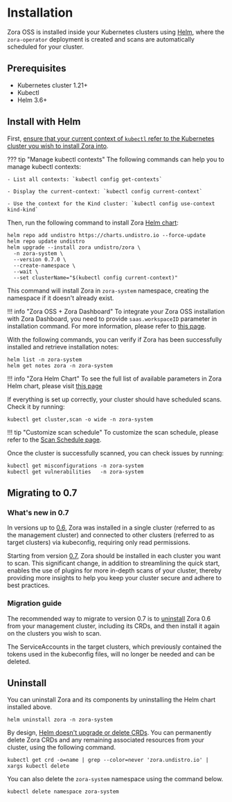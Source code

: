 # Installation

Zora OSS is installed inside your Kubernetes clusters using [Helm](https://helm.sh/),
where the `zora-operator` deployment is created and scans are automatically scheduled for your cluster.

## Prerequisites

- Kubernetes cluster 1.21+
- Kubectl
- Helm 3.6+

## Install with Helm

First, [ensure that your current context of `kubectl` refer to the Kubernetes cluster you wish to install Zora into](https://kubernetes.io/docs/tasks/access-application-cluster/configure-access-multiple-clusters/).

??? tip "Manage kubectl contexts"
    The following commands can help you to manage kubectl contexts:

    - List all contexts: `kubectl config get-contexts`

    - Display the current-context: `kubectl config current-context`

    - Use the context for the Kind cluster: `kubectl config use-context kind-kind`

Then, run the following command to install Zora [Helm chart](https://helm.sh/docs/topics/charts/):

```shell
helm repo add undistro https://charts.undistro.io --force-update
helm repo update undistro
helm upgrade --install zora undistro/zora \
  -n zora-system \
  --version 0.7.0 \
  --create-namespace \
  --wait \
  --set clusterName="$(kubectl config current-context)"
```

This command will install Zora in `zora-system` namespace, creating the namespace if it doesn't already exist.

!!! info "Zora OSS + Zora Dashboard"
    To integrate your Zora OSS installation with Zora Dashboard, you need to provide `saas.workspaceID` parameter in installation command. 
    For more information, please refer to [this page](../dashboard.md#getting-started).

With the following commands, you can verify if Zora has been successfully installed and retrieve installation notes:

```shell
helm list -n zora-system
helm get notes zora -n zora-system
```

!!! info "Zora Helm Chart"
    To see the full list of available parameters in Zora Helm chart, please visit [this page](../helm-chart.md)

If everything is set up correctly, your cluster should have scheduled scans. Check it by running:

```shell
kubectl get cluster,scan -o wide -n zora-system
```

!!! tip "Customize scan schedule"
    To customize the scan schedule, please refer to the [Scan Schedule page](../configuration/scan-schedule.md).

Once the cluster is successfully scanned, you can check issues by running:

```shell
kubectl get misconfigurations -n zora-system
kubectl get vulnerabilities   -n zora-system
```

## Migrating to 0.7

### What's new in 0.7

In versions up to [0.6](/v0.6), Zora was installed in a single cluster (referred to as the management cluster) 
and connected to other clusters (referred to as target clusters) via kubeconfig, requiring only read permissions.

Starting from version [0.7](/v0.7), Zora should be installed in each cluster you want to scan. 
This significant change, in addition to streamlining the quick start, 
enables the use of plugins for more in-depth scans of your cluster, 
thereby providing more insights to help you keep your cluster secure and adhere to best practices.

### Migration guide

The recommended way to migrate to version 0.7 is to [uninstall](#uninstall) Zora 0.6 from your management cluster, 
including its CRDs, and then install it again on the clusters you wish to scan. 

The ServiceAccounts in the target clusters, which previously contained the tokens used in the kubeconfig files, 
will no longer be needed and can be deleted.

## Uninstall

You can uninstall Zora and its components by uninstalling the Helm chart installed above.

```shell
helm uninstall zora -n zora-system
```

By design, [Helm doesn't upgrade or delete CRDs](https://helm.sh/docs/chart_best_practices/custom_resource_definitions/#some-caveats-and-explanations).
You can permanently delete Zora CRDs and any remaining associated resources from your cluster, using the following command.

```shell
kubectl get crd -o=name | grep --color=never 'zora.undistro.io' | xargs kubectl delete
```

You can also delete the `zora-system` namespace using the command below.

```shell
kubectl delete namespace zora-system
```
